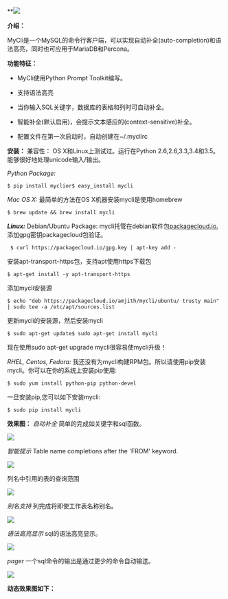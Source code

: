 **![](http://www.zerounix.com/images/database/mysql/main.gif)

**介绍：**

MyCli是一个MySQL的命令行客户端，可以实现自动补全(auto-completion)和语法高亮，同时也可应用于MariaDB和Percona。

**功能特征：**

*   MyCli使用Python Prompt Toolkit编写。

*   支持语法高亮

*   当你输入SQL关键字，数据库的表格和列时可自动补全。

*   智能补全(默认启用)，会提示文本感应的(context-sensitive)补全。

*   配置文件在第一次启动时，自动创建在~/.myclirc

**安装：**
兼容性：
OS X和Linux上测试过。运行在Python 2.6,2.6,3.3,3.4和3.5。能够很好地处理unicode输入/输出。

_Python Package:_

```
$ pip install myclior$ easy_install mycli
```

 _Mac OS X:_
最简单的方法在OS X机器安装mycli是使用homebrew

```
$ brew update && brew install mycli
```

**_Linux:_**
Debian/Ubuntu Package:
mycli托管在debian软件包[packagecloud.io.](packagecloud.io.)
添加gpg密钥packagecloud包验证。

```
 $ curl https://packagecloud.io/gpg.key | apt-key add -
```

安装apt-transport-https包，支持apt使用https下载包

```
$ apt-get install -y apt-transport-https
```

添加mycli安装源

```
$ echo "deb https://packagecloud.io/amjith/mycli/ubuntu/ trusty main" | sudo tee -a /etc/apt/sources.list
```

更新mycli的安装源，然后安装mycli

```
$ sudo apt-get update$ sudo apt-get install mycli
```

现在使用sudo apt-get upgrade mycli很容易使mycli升级！

_RHEL, Centos, Fedora:_
我还没有为mycli构建RPM包。所以请使用pip安装mycli。你可以在你的系统上安装pip使用:

```
$ sudo yum install python-pip python-devel
```

一旦安装pip,您可以如下安装mycli:

```
$ sudo pip install mycli
```
**效果图：**
_自动补全_
简单的完成如关键字和sql函数。

![](http://www.zerounix.com/images/database/mysql/auto-complite.png)

_智能提示_
Table name completions after the 'FROM' keyword.

![](http://www.zerounix.com/images/database/mysql/smart-completion.png)

列名中引用的表的查询范围

![](http://www.zerounix.com/images/database/mysql/columns.png)

_别名支持_
列完成将即使工作表名称别名。

![](http://www.zerounix.com/images/database/mysql/alias.png)

_语法高亮显示_
sql的语法高亮显示。

![](http://www.zerounix.com/images/database/mysql/syntax.png)

_pager_
一个sql命令的输出是通过更少的命令自动输送。

![](http://www.zerounix.com/images/database/mysql/pager.png)

**动态效果图如下：**
